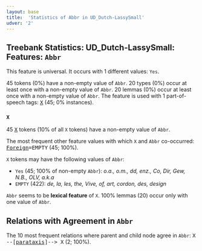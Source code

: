 ```yaml
---
layout: base
title:  'Statistics of Abbr in UD_Dutch-LassySmall'
udver: '2'
---
```


## Treebank Statistics: UD_Dutch-LassySmall: Features: `Abbr`

This feature is universal.
It occurs with 1 different values: `Yes`.

45 tokens (0%) have a non-empty value of `Abbr`.
20 types (0%) occur at least once with a non-empty value of `Abbr`.
20 lemmas (0%) occur at least once with a non-empty value of `Abbr`.
The feature is used with 1 part-of-speech tags: <tt><a href="nl_lassysmall-pos-X.html">X</a></tt> (45; 0% instances).

### `X`

45 <tt><a href="nl_lassysmall-pos-X.html">X</a></tt> tokens (10% of all `X` tokens) have a non-empty value of `Abbr`.

The most frequent other feature values with which `X` and `Abbr` co-occurred: <tt><a href="nl_lassysmall-feat-Foreign.html">Foreign</a></tt><tt>=EMPTY</tt> (45; 100%).

`X` tokens may have the following values of `Abbr`:

* `Yes` (45; 100% of non-empty `Abbr`): <em>o.a., o.m., dd, enz., Co, Dir, Gew, N.B., OLV, a.k.a</em>
* `EMPTY` (422): <em>de, la, les, the, Vive, of, art, cordon, des, design</em>

`Abbr` seems to be **lexical feature** of `X`. 100% lemmas (20) occur only with one value of `Abbr`.

## Relations with Agreement in `Abbr`

The 10 most frequent relations where parent and child node agree in `Abbr`:
<tt>X --[<tt><a href="nl_lassysmall-dep-parataxis.html">parataxis</a></tt>]--> X</tt> (2; 100%).

